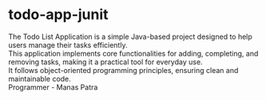 # todo-app-junit
The Todo List Application is a simple Java-based project designed to help users manage their tasks efficiently.
<br>
This application implements core functionalities for adding, completing, and removing tasks, making it a practical tool for everyday use. 
<br>
It follows object-oriented programming principles, ensuring clean and maintainable code.
<br>
Programmer - Manas Patra
